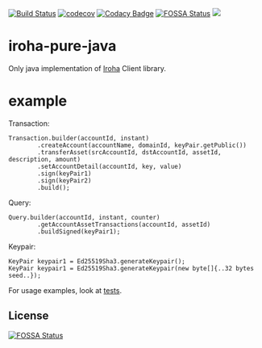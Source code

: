 [![Build Status](https://travis-ci.org/Warchant/iroha-pure-java.svg?branch=master)](https://travis-ci.org/Warchant/iroha-pure-java)
[![codecov](https://codecov.io/gh/Warchant/iroha-pure-java/branch/master/graph/badge.svg)](https://codecov.io/gh/Warchant/iroha-pure-java)
[![Codacy Badge](https://api.codacy.com/project/badge/Grade/2d39dff34bac4bce86c628163415c962)](https://www.codacy.com/app/Warchant/iroha-pure-java?utm_source=github.com&amp;utm_medium=referral&amp;utm_content=Warchant/iroha-pure-java&amp;utm_campaign=Badge_Grade)
[![FOSSA Status](https://app.fossa.io/api/projects/git%2Bgithub.com%2FWarchant%2Firoha-pure-java.svg?type=shield)](https://app.fossa.io/projects/git%2Bgithub.com%2FWarchant%2Firoha-pure-java?ref=badge_shield)
[![](https://jitpack.io/v/warchant/iroha-pure-java.svg)](https://jitpack.io/#warchant/iroha-pure-java)


# iroha-pure-java

Only java implementation of [Iroha](https://github.com/hyperledger/iroha) Client library.

# example

Transaction:

```
Transaction.builder(accountId, instant)
        .createAccount(accountName, domainId, keyPair.getPublic())
        .transferAsset(srcAccountId, dstAccountId, assetId, description, amount)
        .setAccountDetail(accountId, key, value)
        .sign(keyPair1)
        .sign(keyPair2)
        .build();
```

Query:
```
Query.builder(accountId, instant, counter)
        .getAccountAssetTransactions(accountId, assetId)
        .buildSigned(keyPair1);
```

Keypair:
```
KeyPair keypair1 = Ed25519Sha3.generateKeypair();
KeyPair keypair1 = Ed25519Sha3.generateKeypair(new byte[]{..32 bytes seed..});

```

For usage examples, look at [tests](./src/test/groovy/jp/co/soramitsu/iroha/java/).


## License
[![FOSSA Status](https://app.fossa.io/api/projects/git%2Bgithub.com%2FWarchant%2Firoha-pure-java.svg?type=large)](https://app.fossa.io/projects/git%2Bgithub.com%2FWarchant%2Firoha-pure-java?ref=badge_large)
